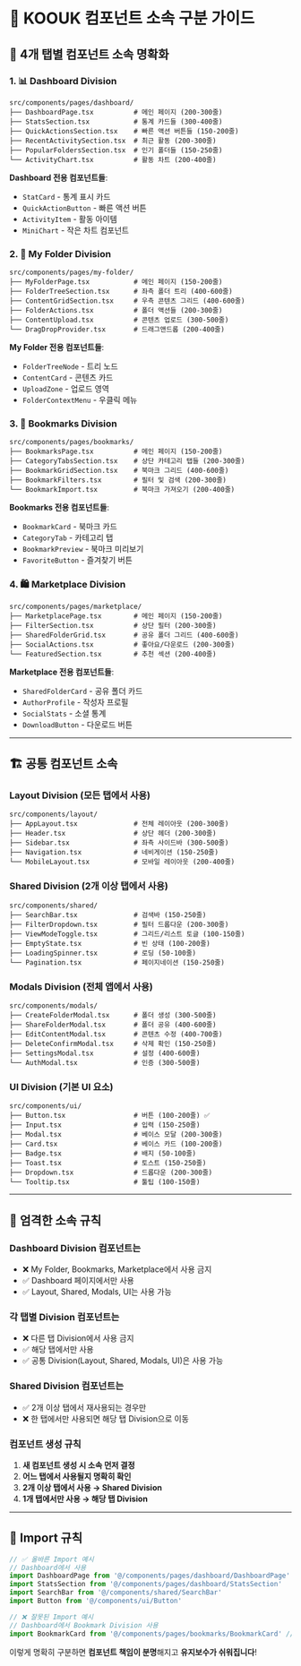 # 📁 KOOUK 컴포넌트 소속 구분 가이드

## 🎯 **4개 탭별 컴포넌트 소속 명확화**

### 1. 📊 **Dashboard Division**
```
src/components/pages/dashboard/
├── DashboardPage.tsx          # 메인 페이지 (200-300줄)
├── StatsSection.tsx           # 통계 카드들 (300-400줄)
├── QuickActionsSection.tsx    # 빠른 액션 버튼들 (150-200줄)
├── RecentActivitySection.tsx  # 최근 활동 (200-300줄)
├── PopularFoldersSection.tsx  # 인기 폴더들 (150-250줄)
└── ActivityChart.tsx          # 활동 차트 (200-400줄)
```

**Dashboard 전용 컴포넌트들**:
- `StatCard` - 통계 표시 카드
- `QuickActionButton` - 빠른 액션 버튼
- `ActivityItem` - 활동 아이템
- `MiniChart` - 작은 차트 컴포넌트

### 2. 📁 **My Folder Division**  
```
src/components/pages/my-folder/
├── MyFolderPage.tsx           # 메인 페이지 (150-200줄)
├── FolderTreeSection.tsx      # 좌측 폴더 트리 (400-600줄)
├── ContentGridSection.tsx     # 우측 콘텐츠 그리드 (400-600줄)
├── FolderActions.tsx          # 폴더 액션들 (200-300줄)
├── ContentUpload.tsx          # 콘텐츠 업로드 (300-500줄)
└── DragDropProvider.tsx       # 드래그앤드롭 (200-400줄)
```

**My Folder 전용 컴포넌트들**:
- `FolderTreeNode` - 트리 노드
- `ContentCard` - 콘텐츠 카드
- `UploadZone` - 업로드 영역
- `FolderContextMenu` - 우클릭 메뉴

### 3. 🔖 **Bookmarks Division**
```
src/components/pages/bookmarks/
├── BookmarksPage.tsx          # 메인 페이지 (150-200줄)
├── CategoryTabsSection.tsx    # 상단 카테고리 탭들 (200-300줄)
├── BookmarkGridSection.tsx    # 북마크 그리드 (400-600줄)
├── BookmarkFilters.tsx        # 필터 및 검색 (200-300줄)
└── BookmarkImport.tsx         # 북마크 가져오기 (200-400줄)
```

**Bookmarks 전용 컴포넌트들**:
- `BookmarkCard` - 북마크 카드
- `CategoryTab` - 카테고리 탭
- `BookmarkPreview` - 북마크 미리보기
- `FavoriteButton` - 즐겨찾기 버튼

### 4. 🛍️ **Marketplace Division**
```
src/components/pages/marketplace/
├── MarketplacePage.tsx        # 메인 페이지 (150-200줄)
├── FilterSection.tsx          # 상단 필터 (200-300줄)
├── SharedFolderGrid.tsx       # 공유 폴더 그리드 (400-600줄)
├── SocialActions.tsx          # 좋아요/다운로드 (200-300줄)
└── FeaturedSection.tsx        # 추천 섹션 (200-400줄)
```

**Marketplace 전용 컴포넌트들**:
- `SharedFolderCard` - 공유 폴더 카드
- `AuthorProfile` - 작성자 프로필
- `SocialStats` - 소셜 통계
- `DownloadButton` - 다운로드 버튼

---

## 🏗️ **공통 컴포넌트 소속**

### **Layout Division** (모든 탭에서 사용)
```
src/components/layout/
├── AppLayout.tsx              # 전체 레이아웃 (200-300줄)
├── Header.tsx                 # 상단 헤더 (200-300줄)
├── Sidebar.tsx                # 좌측 사이드바 (300-500줄)
├── Navigation.tsx             # 네비게이션 (150-250줄)
└── MobileLayout.tsx           # 모바일 레이아웃 (200-400줄)
```

### **Shared Division** (2개 이상 탭에서 사용)
```
src/components/shared/
├── SearchBar.tsx              # 검색바 (150-250줄)
├── FilterDropdown.tsx         # 필터 드롭다운 (200-300줄)
├── ViewModeToggle.tsx         # 그리드/리스트 토글 (100-150줄)
├── EmptyState.tsx             # 빈 상태 (100-200줄)
├── LoadingSpinner.tsx         # 로딩 (50-100줄)
└── Pagination.tsx             # 페이지네이션 (150-250줄)
```

### **Modals Division** (전체 앱에서 사용)
```
src/components/modals/
├── CreateFolderModal.tsx      # 폴더 생성 (300-500줄)
├── ShareFolderModal.tsx       # 폴더 공유 (400-600줄)
├── EditContentModal.tsx       # 콘텐츠 수정 (400-700줄)
├── DeleteConfirmModal.tsx     # 삭제 확인 (150-250줄)
├── SettingsModal.tsx          # 설정 (400-600줄)
└── AuthModal.tsx              # 인증 (300-500줄)
```

### **UI Division** (기본 UI 요소)
```
src/components/ui/
├── Button.tsx                 # 버튼 (100-200줄) ✅
├── Input.tsx                  # 입력 (150-250줄)
├── Modal.tsx                  # 베이스 모달 (200-300줄)
├── Card.tsx                   # 베이스 카드 (100-200줄)
├── Badge.tsx                  # 배지 (50-100줄)
├── Toast.tsx                  # 토스트 (150-250줄)
├── Dropdown.tsx               # 드롭다운 (200-300줄)
└── Tooltip.tsx                # 툴팁 (100-150줄)
```

---

## 🚫 **엄격한 소속 규칙**

### **Dashboard Division 컴포넌트는**
- ❌ My Folder, Bookmarks, Marketplace에서 사용 금지
- ✅ Dashboard 페이지에서만 사용
- ✅ Layout, Shared, Modals, UI는 사용 가능

### **각 탭별 Division 컴포넌트는**
- ❌ 다른 탭 Division에서 사용 금지
- ✅ 해당 탭에서만 사용
- ✅ 공통 Division(Layout, Shared, Modals, UI)은 사용 가능

### **Shared Division 컴포넌트는**
- ✅ 2개 이상 탭에서 재사용되는 경우만
- ❌ 한 탭에서만 사용되면 해당 탭 Division으로 이동

### **컴포넌트 생성 규칙**
1. **새 컴포넌트 생성 시 소속 먼저 결정**
2. **어느 탭에서 사용될지 명확히 확인**
3. **2개 이상 탭에서 사용 → Shared Division**
4. **1개 탭에서만 사용 → 해당 탭 Division**

---

## 📝 **Import 규칙**

```typescript
// ✅ 올바른 Import 예시
// Dashboard에서 사용
import DashboardPage from '@/components/pages/dashboard/DashboardPage'
import StatsSection from '@/components/pages/dashboard/StatsSection'
import SearchBar from '@/components/shared/SearchBar'
import Button from '@/components/ui/Button'

// ❌ 잘못된 Import 예시  
// Dashboard에서 Bookmark Division 사용
import BookmarkCard from '@/components/pages/bookmarks/BookmarkCard' // 금지!
```

이렇게 명확히 구분하면 **컴포넌트 책임이 분명**해지고 **유지보수가 쉬워집니다**!